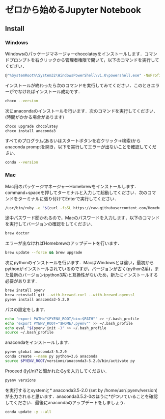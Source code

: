 # ゼロから始めるJupyter Notebook

## Install

### Windows

Windowsのパッケージマネージャーchocolateyをインストールします．コマンドプロンプトを右クリックから管理者権限で開いて，以下のコマンドを実行してください．

```sh
@"%SystemRoot%\System32\WindowsPowerShell\v1.0\powershell.exe" -NoProfile -InputFormat None -ExecutionPolicy Bypass -Command "iex ((New-Object System.Net.WebClient).DownloadString('https://chocolatey.org/install.ps1'))" && SET "PATH=%PATH%;%ALLUSERSPROFILE%\chocolatey\bin"
```

インストールが終わったら次のコマンドを実行してみてください．このときエラーがでなければインストール成功です．
```sh
choco --version
```

次にanacondaのインストールを行います．次のコマンドを実行してください．(時間がかかる場合があります)

```sh
choco upgrade chocolatey
choco install anaconda3
```

すべてのプログラム(あるいはスタートボタンを右クリック→検索)からanaconda promptを開き，以下を実行してエラーが出ないことを確認してください．

```sh
conda --version
```

### Mac

Mac用のパッケージマネージャーHomebrewをインストールします．command+spaceを押してターミナルと入力して起動してください．次のコマンドをターミナルに張り付けてEnterで実行してください．

```sh
/usr/bin/ruby -e "$(curl -fsSL https://raw.githubusercontent.com/Homebrew/install/master/install)"
```

途中パスワード聞かれるので，Macのパスワードを入力します．以下のコマンドを実行してバージョンの確認をしてください．

```sh
brew doctor
```

エラーが出なければHomebrewのアップデートを行います．

```sh
brew update --force && brew upgrade
```

次にpythonのインストールを行います．MacはWindowsとは違い，最初からpythonがインストールされているのですが，バージョンが古く(python2系)，また最新のバージョン(python3系)と互換性がないため，新たにインストールする必要があります．

```sh
brew install pyenv
brew reinstall git --with-brewed-curl --with-brewed-openssl
pyenv install anaconda3-5.2.0
```

パスの設定をします．

```sh
echo 'export PATH="$PYENV_ROOT/bin:$PATH"' >> ~/.bash_profile
echo 'export PYENV_ROOT="$HOME/.pyenv"' >> ~/.bash_profile
echo eval "$(pyenv init -)" >> ~/.bash_profile
source ~/.bash_profile
```
anacondaをインストールします．

```sh
pyenv global anaconda3-5.2.0
conda create --name py python=3.6 anaconda
source $PYENV_ROOT/versions/anaconda3-5.2.0/bin/activate py
```

Proceed ([y]/n)?と聞かれたらyを入力してください．

```sh
pyenv versions
```

を実行するとsystemと* anaconda3.5-2.0 (set by /home/usr/.pyenv/version)が出力されると思います．anaconda3.5.2-0のほうに*がついていることを確認してください．最後にanacondaのアップデートをしましょう．

```sh
conda update -y --all
```
